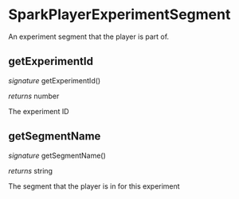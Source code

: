 # SparkPlayerExperimentSegment

An experiment segment that the player is part of.


## getExperimentId

_signature_ getExperimentId()</p>
_returns_ number</p>

The experiment ID

## getSegmentName

_signature_ getSegmentName()</p>
_returns_ string</p>

The segment that the player is in for this experiment

